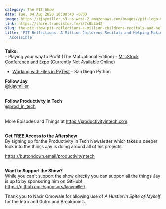 ```yaml
---
category: The PIT Show
date: Tue, 04 Aug 2020 10:00:40 -0700
image: https://kjaymiller.s3-us-west-2.amazonaws.com/images//pit-logo-v5.jpg
link: https://share.transistor.fm/s/7c0b3a42
slug: the-pit-show-pit-reflections-a-million-childrens-recitals-and-helping-making-transcriptions-accessible
title: 'PIT Reflections: A Million Childrens Recitals and Helping Making Transcriptions
  Accessible'
---
```


<p><strong>Talks:</strong><br />- Playing your way to Profit (The Motivational Edition) - <a href="https://macstockconferenceandexpo.com/">MacStock Conference and Expo</a> (Currently Not Available Online)</p><ul><li>
<a href="https://www.youtube.com/watch?v=TtjRjUEOMXM">Working with Files in PyTest</a> - San Diego Python</li></ul><p><strong>Follow Jay</strong><br /><a href="https://twitter.com/kjaymiller">@kjaymiller</a></p><p><br /><strong>Follow Productivity in Tech</strong><br /><a href="https://twitter.com/prod_in_tech">@prod_in_tech</a></p><p><br />More Episodes and Things at <a href="https://productivityintech.com/">https://productivityintech.com</a>.</p><p><br /><strong>Get FREE Access to the Aftershow<br /></strong>By signing up for the Productivity in Tech Newsletter which takes a deeper look into the things Jay is doing around all of his projects.</p><p><a href="https://buttondown.email/productivityintech">https://buttondown.email/productivityintech</a></p><p><br /><strong>Want to Support the Show?</strong><br />While you can't support the show directly you can support all the things Jay is up to by sponsoring him on GitHub!<br /><a href="https://github.com/sponsors/kjaymiller/">https://github.com/sponsors/kjaymiller/</a></p><p>Thank you to Nadir Omowale for allowing use of <em>A Hustler In Spite of Myself</em> for the Intro and Outro and Breakpoints.</p>